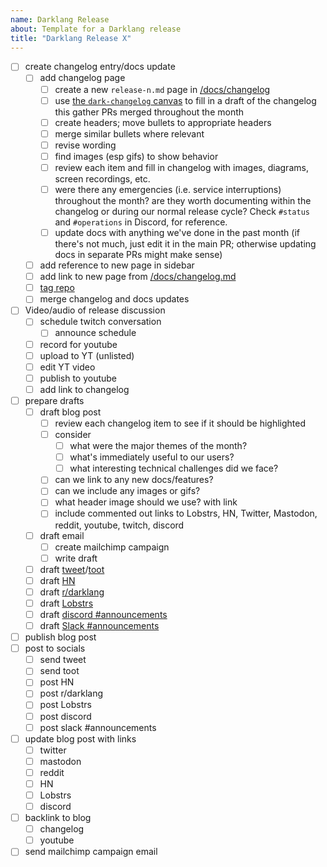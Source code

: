```yaml
---
name: Darklang Release
about: Template for a Darklang release
title: "Darklang Release X"
---
```


- [ ] create changelog entry/docs update
  - [ ] add changelog page
    - [ ] create a new `release-n.md` page in [/docs/changelog](/docs/changelog)
    - [ ] use [the `dark-changelog` canvas](https://darklang.com/a/dark-changelog) to fill in a draft of the changelog this gather PRs merged throughout the month
    - [ ] create headers; move bullets to appropriate headers
    - [ ] merge similar bullets where relevant
    - [ ] revise wording
    - [ ] find images (esp gifs) to show behavior
    - [ ] review each item and fill in changelog with images, diagrams, screen recordings, etc.
    - [ ] were there any emergencies (i.e. service interruptions) throughout the month? are they worth documenting within the changelog or during our normal release cycle? Check `#status` and `#operations` in Discord, for reference.
    - [ ] update docs with anything we've done in the past month (if there's not much, just edit it in the main PR; otherwise updating docs in separate PRs might make sense)
  - [ ] add reference to new page in sidebar
  - [ ] add link to new page from [/docs/changelog.md](/docs/changelog.md)
  - [ ] [tag repo](https://github.com/darklang/dark/tags)
  - [ ] merge changelog and docs updates
- [ ] Video/audio of release discussion
  - [ ] schedule twitch conversation
    - [ ] announce schedule
  - [ ] record for youtube
  - [ ] upload to YT (unlisted)
  - [ ] edit YT video
  - [ ] publish to youtube
  - [ ] add link to changelog
- [ ] prepare drafts
  - [ ] draft blog post
    - [ ] review each changelog item to see if it should be highlighted
    - [ ] consider
      - [ ] what were the major themes of the month?
      - [ ] what's immediately useful to our users?
      - [ ] what interesting technical challenges did we face?
    - [ ] can we link to any new docs/features?
    - [ ] can we include any images or gifs?
    - [ ] what header image should we use? with link
    - [ ] include commented out links to Lobstrs, HN, Twitter, Mastodon, reddit, youtube, twitch, discord
  - [ ] draft email
    - [ ] create mailchimp campaign
    - [ ] write draft
  - [ ] draft
        [tweet](https://twitter.com/darklang)/[toot](https://devtools.social/@darklang)
  - [ ] draft [HN](https://news.ycombinator.com/submit)
  - [ ] draft [r/darklang](https://reddit.com/r/darklang)
  - [ ] draft [Lobstrs](https://lobste.rs/stories/new)
  - [ ] draft [discord #announcements](https://discord.com/channels/1015413734153388094/1015432022489043025)
  - [ ] draft [Slack #announcements](https://darkcommunity.slack.com/archives/CP22G0GSJ)
- [ ] publish blog post
- [ ] post to socials
  - [ ] send tweet
  - [ ] send toot
  - [ ] post HN
  - [ ] post r/darklang
  - [ ] post Lobstrs
  - [ ] post discord
  - [ ] post slack \#announcements
- [ ] update blog post with links
  - [ ] twitter
  - [ ] mastodon
  - [ ] reddit
  - [ ] HN
  - [ ] Lobstrs
  - [ ] discord
- [ ] backlink to blog
  - [ ] changelog
  - [ ] youtube
- [ ] send mailchimp campaign email
